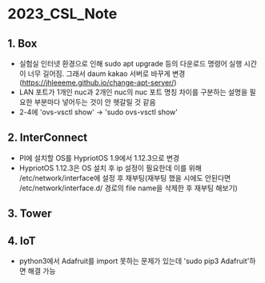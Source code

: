 # 2023_CSL_Note
## 1. Box
- 실험실 인터넷 환경으로 인해 sudo apt upgrade 등의 다운로드 명령어 실행 시간이 너무 길어짐. 그래서 daum kakao 서버로 바꾸게 변경(https://jhleeeme.github.io/change-apt-server/)
- LAN 포트가 1개인 nuc과 2개인 nuc의 nuc 포트 명칭 차이를 구분하는 설명을 필요한 부분마다 넣어두는 것이 안 헷갈릴 것 같음
- 2-4에 'ovs-vsctl show' -> 'sudo ovs-vsctl show'
## 2. InterConnect
- PI에 설치할 OS를 HypriotOS 1.9에서 1.12.3으로 변경
- HypriotOS 1.12.3은 OS 설치 후 ip 설정이 필요한데 이를 위해 /etc/network/interface에 설정 후 재부팅(재부팅 했을 시에도 안된다면 /etc/network/interface.d/<file name> 경로의 file name을 삭제한 후 재부팅 해보기)
## 3. Tower
## 4. IoT
- python3에서 Adafruit를 import 못하는 문제가 있는데 'sudo pip3 Adafruit'하면 해결 가능
